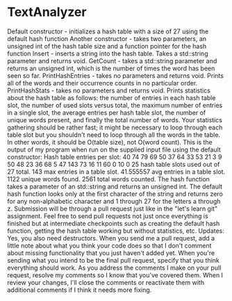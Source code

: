 # TextAnalyzer
Default constructor - initializes a hash table with a size of 27 using the default hash function Another constructor - takes two parameters, an unsigned int of the hash table size and a function pointer for the hash function  Insert - inserts a string into the hash table. Takes a std::string parameter and returns void. GetCount - takes a std::string parameter and returns an unsigned int, which is the number of times the word has been seen so far. PrintHashEntries - takes no parameters and returns void. Prints all of the words and their occurrence counts in no particular order. PrintHashStats - takes no parameters and returns void. Prints statistics about the hash table as follows: the number of entries in each hash table slot, the number of used slots versus total, the maximum number of entries in a single slot, the average entries per hash table slot, the number of unique words present, and finally the total number of words. Your statistics gathering should be rather fast; it might be necessary to loop through each table slot but you shouldn't need to loop through all the words in the table. In other words, it should be O(table size), not O(word count). This is the output of my program when run on the supplied input file using the default constructor: Hash table entries per slot: 40 74 79 69 50 37 64 33 53 21 3 9 50 48 23 36 68 5 47 143 73 16 11 60 0 10 0 25 hash table slots used out of 27 total. 143 max entries in a table slot. 41.555557 avg entries in a table slot. 1122 unique words found. 2561 total words counted.  The hash function takes a parameter of an std::string and returns an unsigned int. The default hash function looks only at the first character of the string and returns zero for any non-alphabetic character and 1 through 27 for the letters a through z.  Submission will be through a pull request just like in the "let's learn git" assignment. Feel free to send pull requests not just once everything is finished but at intermediate checkpoints such as creating the default hash function, getting the hash table working but without statistics, etc.   Updates:  Yes, you also need destructors.  When you send me a pull request, add a little note about what you think your code does so that I don't comment about missing functionality that you just haven't added yet. When you're sending what you intend to be the final pull request, specify that you think everything should work.  As you address the comments I make on your pull request, resolve my comments so I know that you've covered them. When I review your changes, I'll close the comments or reactivate them with additional comments if I think it needs more fixing.
